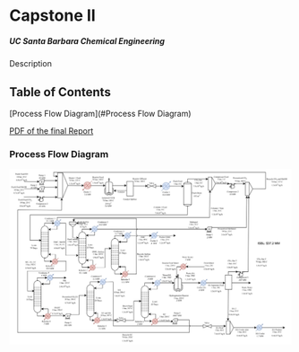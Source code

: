 # Capstone II
##### UC Santa Barbara Chemical Engineering
Description 

## Table of Contents 

[Process Flow Diagram](#Process Flow Diagram)

[PDF of the final Report](https://github.com/wesleyZero/capstone_II/blob/main/readme/pdf/capstone2_DMC.pdf)


### Process Flow Diagram 

![Process Flow Diagram](https://github.com/wesleyZero/capstone_II/blob/main/readme/img/process_flow_diagram.jpeg)

